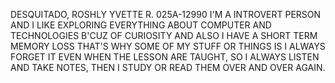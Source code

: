 DESQUITADO, ROSHLY YVETTE R. 
025A-12990 
I'M A INTROVERT PERSON AND I LIKE EXPLORING EVERYTHING ABOUT COMPUTER AND TECHNOLOGIES B'CUZ OF CURIOSITY AND ALSO I HAVE A SHORT TERM MEMORY LOSS THAT'S WHY SOME OF MY STUFF OR THINGS IS I ALWAYS FORGET IT EVEN WHEN THE LESSON ARE TAUGHT, SO I ALWAYS LISTEN AND TAKE NOTES, THEN I STUDY OR READ THEM OVER AND OVER AGAIN.
